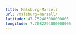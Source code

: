 ```yaml
---
title: Malsburg-Marzell
url: /malsburg-marzell/
latitude: 47.752483000000005
longitude: 7.7082294000000005
---
```

